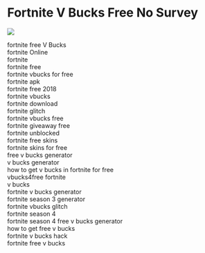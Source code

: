 # Fortnite V Bucks Free No Survey
<a href="https://t.co/EWngFzxrus"><img src="https://i.imgur.com/lBYsCjq.png"/></a>

fortnite free V Bucks
</br>
fortnite Online
</br>
fortnite
</br>
fortnite free
</br>
fortnite vbucks for free
</br>
fortnite apk
</br>
fortnite free 2018
</br>
fortnite vbucks
</br>
fortnite download
</br>
fortnite glitch
</br>
fortnite vbucks free
</br>
fortnite giveaway free
</br>
fortnite unblocked
</br>
fortnite free skins
</br>
fortnite skins for free
</br>
free v bucks generator
</br>
v bucks generator
</br>
how to get v bucks in fortnite for free
</br>
vbucks4free fortnite
</br>
v bucks
</br>
fortnite v bucks generator
</br>
fortnite season 3 generator
</br>
fortnite vbucks glitch
</br>
fortnite season 4
</br>
fortnite season 4 free v bucks generator
</br>
how to get free v bucks
</br>
fortnite v bucks hack
</br>
fortnite free v bucks

